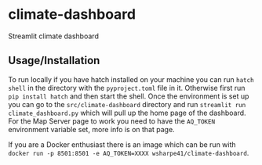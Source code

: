 # climate-dashboard
Streamlit climate dashboard

## Usage/Installation
To run locally if you have hatch installed on your machine you can run `hatch shell` in the directory with the `pyproject.toml` file in it. Otherwise first run `pip install hatch` and then start the shell. Once the environment is set up you can go to the `src/climate-dashboard` directory and run `streamlit run climate_dashboard.py` which will pull up the home page of the dashboard. For the Map Server page to work you need to have the `AQ_TOKEN` environment variable set, more info is on that page.

If you are a Docker enthusiast there is an image which can be run with `docker run -p 8501:8501 -e AQ_TOKEN=XXXX wsharpe41/climate-dashboard`. 
